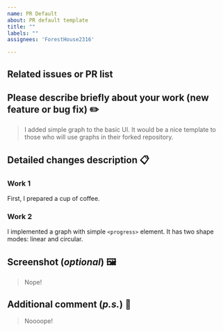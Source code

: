 ```yaml
---
name: PR Default
about: PR default template
title: ""
labels: ""
assignees: 'ForestHouse2316'

---
```


## Related issues or PR list
<!-- If you don't have any, just leave it empty -->


## Please describe briefly about your work (new feature or bug fix) ✏️
> I added simple graph to the basic UI.
It would be a nice template to those who will use graphs in their forked repository.


## Detailed changes description 📋

### Work 1
First, I prepared a cup of coffee.

### Work 2
I implemented a graph with simple `<progress>` element.
It has two shape modes: linear and circular.

## Screenshot (_optional_) 🖼️
> Nope!

## Additional comment (_p.s._) 🫠
> Noooope!
